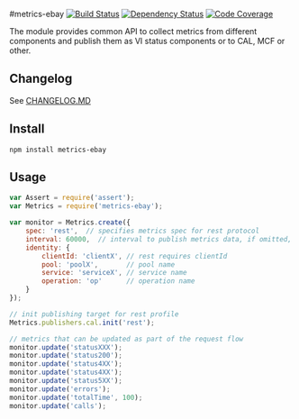 #metrics-ebay
[![Build Status](https://ebayci.qa.ebay.com/CI-Instance/buildStatus/icon?job=metrics-ebay)](https://ebayci.qa.ebay.com/CI-Instance/job/metrics-ebay) 
[![Dependency Status](https://nodevalid-i3ey5.vip.lvs01.dev.ebayc3.com/nodejs/metrics-ebay.svg)](https://nodevalid-i3ey5.vip.lvs01.dev.ebayc3.com/nodejs/metrics-ebay)  [![Code Coverage](https://nodevalid-i3ey5.vip.lvs01.dev.ebayc3.com/coverage/nodejs/metrics-ebay)](http://sonar/dashboard/index?id=metrics-ebay)

The module provides common API to collect metrics from different components and publish them as VI status components or to CAL, MCF or other.

## Changelog

See   [CHANGELOG.MD](https://github.corp.ebay.com/nodejs/metrics-ebay/blob/master/CHANGELOG.md#changelog)

## Install
```
npm install metrics-ebay
```

## Usage
```javascript
var Assert = require('assert');
var Metrics = require('metrics-ebay');

var monitor = Metrics.create({
    spec: 'rest',  // specifies metrics spec for rest protocol
    interval: 60000,  // interval to publish metrics data, if omitted, will not publish
    identity: {
        clientId: 'clientX', // rest requires clientId
        pool: 'poolX',       // pool name
        service: 'serviceX', // service name
        operation: 'op'      // operation name
    }
});

// init publishing target for rest profile
Metrics.publishers.cal.init('rest');

// metrics that can be updated as part of the request flow
monitor.update('statusXXX');
monitor.update('status200');
monitor.update('status4XX');
monitor.update('status4XX');
monitor.update('status5XX');
monitor.update('errors');
monitor.update('totalTime', 100);
monitor.update('calls');
```
